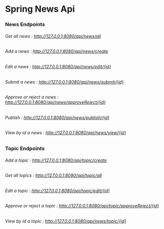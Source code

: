 # Spring News Api

### News Endpoints

###### Get all news : http://127.0.0.1:8080/api/news/all
###### Add a news : http://127.0.0.1:8080/api/news/create
###### Edit a news : http://127.0.0.1:8080/api/news/edit/{id}
###### Submit a news : http://127.0.0.1:8080/api/news/submit/{id}
###### Approve or reject a news : http://127.0.0.1:8080/api/news/approveReject/{id}
###### Publish : http://127.0.0.1:8080/api/news/publish/{id}
###### View by id a news : http://127.0.0.1:8080/api/news/view/{id}




### Topic Endpoints
###### Add a topic : http://127.0.0.1:8080/api/topic/create
###### Get all topics : http://127.0.0.1:8080/api/topic/all
###### Edit a topic : http://127.0.0.1:8080/api/topic/edit/{id}
###### Approve or reject a topic : http://127.0.0.1:8080/api/topic/approveReject/{id}
###### View by id a topic : http://127.0.0.1:8080/api/news/topic/{id}



